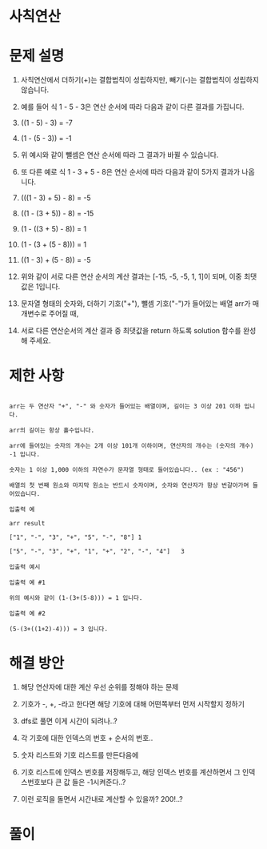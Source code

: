 # 사칙연산

# 문제 설명

1. 사칙연산에서 더하기(+)는 결합법칙이 성립하지만, 빼기(-)는 결합법칙이 성립하지 않습니다.

2. 예를 들어 식 1 - 5 - 3은 연산 순서에 따라 다음과 같이 다른 결과를 가집니다.

3. ((1 - 5) - 3) = -7

4. (1 - (5 - 3)) = -1

5. 위 예시와 같이 뺄셈은 연산 순서에 따라 그 결과가 바뀔 수 있습니다.

6. 또 다른 예로 식 1 - 3 + 5 - 8은 연산 순서에 따라 다음과 같이 5가지 결과가 나옵니다.

7. (((1 - 3) + 5) - 8) = -5

8. ((1 - (3 + 5)) - 8) = -15

9. (1 - ((3 + 5) - 8)) = 1

10. (1 - (3 + (5 - 8))) = 1

11. ((1 - 3) + (5 - 8)) = -5

12. 위와 같이 서로 다른 연산 순서의 계산 결과는 [-15, -5, -5, 1, 1]이 되며, 이중 최댓값은 1입니다.

13. 문자열 형태의 숫자와, 더하기 기호("+"), 뺄셈 기호("-")가 들어있는 배열 arr가 매개변수로 주어질 때,

14. 서로 다른 연산순서의 계산 결과 중 최댓값을 return 하도록 solution 함수를 완성해 주세요.

# 제한 사항

```

arr는 두 연산자 "+", "-" 와 숫자가 들어있는 배열이며, 길이는 3 이상 201 이하 입니다.

arr의 길이는 항상 홀수입니다.

arr에 들어있는 숫자의 개수는 2개 이상 101개 이하이며, 연산자의 개수는 (숫자의 개수) -1 입니다.

숫자는 1 이상 1,000 이하의 자연수가 문자열 형태로 들어있습니다.. (ex : "456")

배열의 첫 번째 원소와 마지막 원소는 반드시 숫자이며, 숫자와 연산자가 항상 번갈아가며 들어있습니다.

입출력 예

arr	result

["1", "-", "3", "+", "5", "-", "8"]	1

["5", "-", "3", "+", "1", "+", "2", "-", "4"]	3

입출력 예시

입출력 예 #1

위의 예시와 같이 (1-(3+(5-8))) = 1 입니다.

입출력 예 #2

(5-(3+((1+2)-4))) = 3 입니다.

```

# 해결 방안

1. 해당 연산자에 대한 계산 우선 순위를 정해야 하는 문제

2. 기호가 -, +, -라고 한다면 해당 기호에 대해 어떤쪽부터 먼저 시작할지 정하기

3. dfs로 풀면 이게 시간이 되려나..?

4. 각 기호에 대한 인덱스의 번호 + 순서의 번호..

5. 숫자 리스트와 기호 리스트를 만든다음에

6. 기호 리스트에 인덱스 번호를 저장해두고, 해당 인덱스 번호를 계산하면서 그 인덱스번호보다 큰 값 들은 -1시켜준다..?

7. 이런 로직을 돌면서 시간내로 계산할 수 있을까? 200!..?

# 풀이